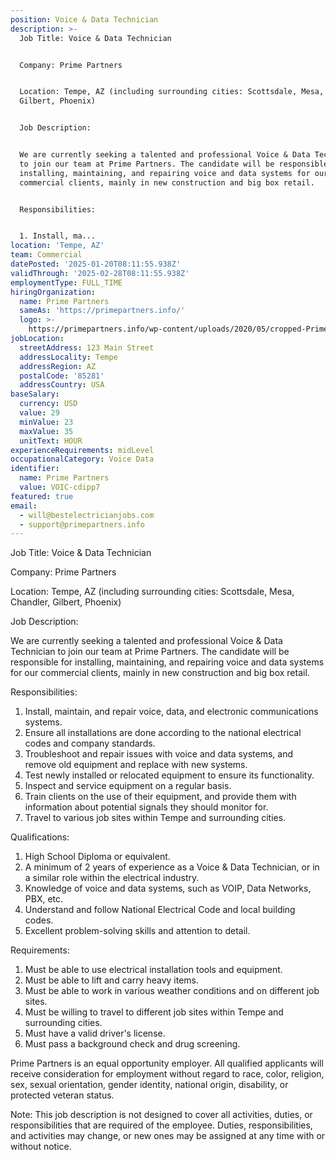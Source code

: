```yaml
---
position: Voice & Data Technician
description: >-
  Job Title: Voice & Data Technician


  Company: Prime Partners


  Location: Tempe, AZ (including surrounding cities: Scottsdale, Mesa, Chandler,
  Gilbert, Phoenix)


  Job Description:


  We are currently seeking a talented and professional Voice & Data Technician
  to join our team at Prime Partners. The candidate will be responsible for
  installing, maintaining, and repairing voice and data systems for our
  commercial clients, mainly in new construction and big box retail. 


  Responsibilities:


  1. Install, ma...
location: 'Tempe, AZ'
team: Commercial
datePosted: '2025-01-20T08:11:55.938Z'
validThrough: '2025-02-28T08:11:55.938Z'
employmentType: FULL_TIME
hiringOrganization:
  name: Prime Partners
  sameAs: 'https://primepartners.info/'
  logo: >-
    https://primepartners.info/wp-content/uploads/2020/05/cropped-Prime-Partners-Logo-NO-BG-1-1.png
jobLocation:
  streetAddress: 123 Main Street
  addressLocality: Tempe
  addressRegion: AZ
  postalCode: '85281'
  addressCountry: USA
baseSalary:
  currency: USD
  value: 29
  minValue: 23
  maxValue: 35
  unitText: HOUR
experienceRequirements: midLevel
occupationalCategory: Voice Data
identifier:
  name: Prime Partners
  value: VOIC-cdipp7
featured: true
email:
  - will@bestelectricianjobs.com
  - support@primepartners.info
---
```




Job Title: Voice & Data Technician

Company: Prime Partners

Location: Tempe, AZ (including surrounding cities: Scottsdale, Mesa, Chandler, Gilbert, Phoenix)

Job Description:

We are currently seeking a talented and professional Voice & Data Technician to join our team at Prime Partners. The candidate will be responsible for installing, maintaining, and repairing voice and data systems for our commercial clients, mainly in new construction and big box retail. 

Responsibilities:

1. Install, maintain, and repair voice, data, and electronic communications systems.
2. Ensure all installations are done according to the national electrical codes and company standards.
3. Troubleshoot and repair issues with voice and data systems, and remove old equipment and replace with new systems.
4. Test newly installed or relocated equipment to ensure its functionality.
5. Inspect and service equipment on a regular basis.
6. Train clients on the use of their equipment, and provide them with information about potential signals they should monitor for.
7. Travel to various job sites within Tempe and surrounding cities.

Qualifications:

1. High School Diploma or equivalent. 
2. A minimum of 2 years of experience as a Voice & Data Technician, or in a similar role within the electrical industry.
3. Knowledge of voice and data systems, such as VOIP, Data Networks, PBX, etc.
4. Understand and follow National Electrical Code and local building codes.
5. Excellent problem-solving skills and attention to detail.

Requirements:

1. Must be able to use electrical installation tools and equipment.
2. Must be able to lift and carry heavy items.
3. Must be able to work in various weather conditions and on different job sites.
4. Must be willing to travel to different job sites within Tempe and surrounding cities.
5. Must have a valid driver's license.
6. Must pass a background check and drug screening.

Prime Partners is an equal opportunity employer. All qualified applicants will receive consideration for employment without regard to race, color, religion, sex, sexual orientation, gender identity, national origin, disability, or protected veteran status. 

Note: This job description is not designed to cover all activities, duties, or responsibilities that are required of the employee. Duties, responsibilities, and activities may change, or new ones may be assigned at any time with or without notice.
